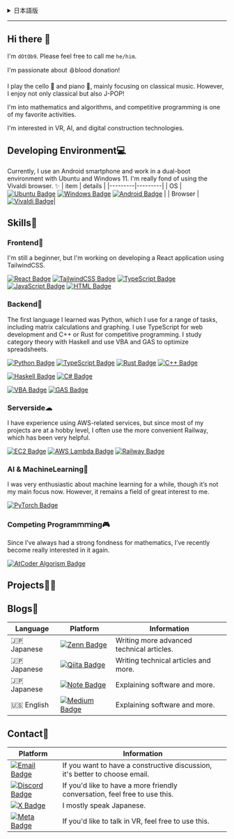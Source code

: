 <details><summary>日本語版</summary>

## こんにちは 👋

私は `dOtOb9` です。`he/him` と呼んでください。

🩸献血がとても大好きです！

🎻チェロと🎹ピアノを演奏します。主にクラシック音楽を中心に弾いていますが、クラシックだけでなく、J-POPも大好きです！

数学やアルゴリズムに興味があり、競技プログラミングが好きな活動の一つです。

VR、AI、デジタル建設技術にも興味があります。

## 開発環境💻
現在、スマホはAndroidを使い、UbuntuとWindows 11のデュアルブート環境で活動しています。ブラウザはVivaldiがとても気に入っています✨

| 項目      | 詳細 |
|-----------|------|
| OS        | [![Ubuntu Badge](https://img.shields.io/badge/Ubuntu-E95420?style=flat&logo=ubuntu&logoColor=white)](https://ubuntu.com)  [![Windows Badge](https://img.shields.io/badge/Windows11-0078D6?style=flat&logo=windows&logoColor=white)](https://www.microsoft.com/windows)  [![Android Badge](https://img.shields.io/badge/Android-3DDC84?style=flat&logo=android&logoColor=white)](https://www.android.com/) |
| ブラウザ  | [![Vivaldi Badge](https://img.shields.io/badge/Vivaldi-D14733?style=flat&logo=vivaldi&logoColor=white)](https://vivaldi.com)|

## スキル💪
### フロントエンド🎨
まだまだ半端者ですが、TailwindCSSを用いたReactアプリケーションの開発に取り組んでいます。

[![React Badge](https://img.shields.io/badge/React-61DAFB?style=flat&logo=react&logoColor=black)](https://reactjs.org/)
[![TailwindCSS Badge](https://img.shields.io/badge/TailwindCSS-06B6D4?style=flat&logo=tailwind-css&logoColor=white)](https://tailwindcss.com/)
[![TypeScript Badge](https://img.shields.io/badge/TypeScript-007ACC?style=flat&logo=typescript&logoColor=white)](https://www.typescriptlang.org/)
[![JavaScript Badge](https://img.shields.io/badge/JavaScript-F7DF1E?style=flat&logo=javascript&logoColor=black)](https://developer.mozilla.org/en-US/docs/Web/JavaScript)
[![HTML Badge](https://img.shields.io/badge/HTML-0A7DFF?style=flat&logo=html5&logoColor=white)](https://developer.mozilla.org/en-US/docs/Web/HTML)


### バックエンド🤖
最初に学んだ言語はPythonで、行列計算やグラフ作成など幅広く使用しています。Web開発にはTypeScript、競技プログラミングにはC++やRustを使い分けています。Haskellは圏論の勉強用に使い、VBAやGASは表計算の効率化に活用しています。

[![Python Badge](https://img.shields.io/badge/Python-3776AB?style=flat&logo=python&logoColor=white)](https://www.python.org/)
[![TypeScript Badge](https://img.shields.io/badge/TypeScript-007ACC?style=flat&logo=typescript&logoColor=white)](https://www.typescriptlang.org/)
[![Rust Badge](https://img.shields.io/badge/Rust-000000?style=flat&logo=rust&logoColor=white)](https://www.rust-lang.org/)
[![C++ Badge](https://img.shields.io/badge/C%2B%2B-00599C?style=flat&logo=c%2B%2B&logoColor=white)](https://en.wikipedia.org/wiki/C%2B%2B)


[![Haskell Badge](https://img.shields.io/badge/Haskell-5D4F85?style=flat&logo=haskell&logoColor=white)](https://www.haskell.org/)
[![C# Badge](https://img.shields.io/badge/C%23-68217A?style=flat&logo=csharp&logoColor=white)](https://learn.microsoft.com/en-us/dotnet/csharp/)

[![VBA Badge](https://img.shields.io/badge/VBA-FF0000?style=flat&logo=microsoft&logoColor=white)](https://learn.microsoft.com/en-us/office/vba/)
[![GAS Badge](https://img.shields.io/badge/Google%20Apps%20Script-4285F4?style=flat&logo=google&logoColor=white)](https://developers.google.com/apps-script)



### サーバーサイド☁
AWS関連のサービスを使ったことがありますが、多くの場合は趣味レベルで済むため、より簡便なRailwayを利用しており、とても助かっています。

[![EC2 Badge](https://img.shields.io/badge/AWS%20EC2-FF9900?style=flat&logo=amazon-aws&logoColor=white)](https://aws.amazon.com/ec2/)
[![AWS Lambda Badge](https://img.shields.io/badge/AWS%20Lambda-232F3E?style=flat&logo=amazon-aws&logoColor=white)](https://aws.amazon.com/lambda/)
[![Railway Badge](https://img.shields.io/badge/Railway-333333?style=flat&logo=railway&logoColor=white)](https://railway.app/)

### 人工知能と機械学習🧠
一時期は機械学習に非常に熱心に取り組んでいましたが、現在の主な活動ではありません。それでも、大いに興味を持っている分野です。

[![PyTorch Badge](https://img.shields.io/badge/PyTorch-EE4C2C?style=flat&logo=pytorch&logoColor=white)](https://pytorch.org/)

### 競技プログラミング🎮
もともと数学がとても好きだったこともあり、最近はそれにハマっています。

[![AtCoder Algorism Badge](https://img.shields.io/badge/AtCoder-Algorism%20灰色-gray?style=flat&logo=atcoder&logoColor=white)](https://atcoder.jp/users/dOtOb9)


## プロジェクト👨‍💻



## ブログ📰
| 言語        | プラットフォーム                                                                                                                                                            | 情報                                       |
|-------------|---------------------------------------------------------------------------------------------------------------------------------------------------------------------------|--------------------------------------------|
| 🇯🇵 日本語  | [![Zenn Badge](https://img.shields.io/badge/-Zenn-3EA8FF?style=flat&logo=Zenn&logoColor=white&link=https://zenn.dev/dotob9)](https://zenn.dev/dotob9)    | より高度な技術的な記事を執筆中。               |
| 🇯🇵 日本語  | [![Qiita Badge](https://img.shields.io/badge/Qiita-55C500?style=flat&logo=qiita&logoColor=white)](https://qiita.com/dOtOb9)                                    | 技術的な記事を執筆中。                       |
| 🇯🇵 日本語  | [![Note Badge](https://img.shields.io/badge/Note-FFFFFF?style=flat&logo=note&logoColor=black)](https://note.com/dOtOb9)                                        | ソフトウェアの説明など。                        |
| 🇺🇸 英語    | [![Medium Badge](https://img.shields.io/badge/Medium-FFFFFF?style=flat&logo=medium&logoColor=000000)](https://medium.com/@dOtOb9)                              | ソフトウェアの説明など。                        |


## 連絡先📨
| プラットフォーム                                                                                                                                                          | 情報   |
|--------------------------------------------------------------------------------------------------------------------------------------------------------------------------|--------|
| [![Email Badge](https://img.shields.io/badge/Email-D14836?style=flat&logo=gmail&logoColor=white)](mailto:dOtOb9@gmail.com)                                        | 建設的な議論をしたい場合は、メールを選ぶと良いでしょう。     |
| [![Discord Badge](https://img.shields.io/badge/Discord-7289DA?style=flat&logo=discord&logoColor=white)](https://discord.com/users/1047504754324013097)             | よりフレンドリーな会話をしたい場合は、こちらをどうぞ。     |
| [![X Badge](https://img.shields.io/badge/-000000?style=flat&logo=x&logoColor=white&labelColor=000000&label=Twitter)](https://x.com/dOtOb9)                         | ほとんど日本語しか話しません。         |
| [![Meta Badge](https://img.shields.io/badge/Meta-FFFFFF?style=flat&logo=meta&logoColor=1877F2)](https://horizon.meta.com/profile/198894493318437/?hwsh=eUxKQTuNOu) | VRで話したい場合は、こちらをどうぞ。          |

</details>

---

## Hi there 👋

I'm `dOtOb9`. Please feel free to call me `he/him`.

I'm passionate about 🩸blood donation!

I play the cello 🎻 and piano 🎹, mainly focusing on classical music. However, I enjoy not only classical but also J-POP!

I'm into mathematics and algorithms, and competitive programming is one of my favorite activities.

I'm interested in VR, AI, and digital construction technologies.

## Developing Environment💻
Currently, I use an Android smartphone and work in a dual-boot environment with Ubuntu and Windows 11. I'm really fond of using the Vivaldi browser. ✨
| item    | details |
|---------|---------|
| OS      |[![Ubuntu Badge](https://img.shields.io/badge/Ubuntu-E95420?style=flat&logo=ubuntu&logoColor=white)](https://ubuntu.com)  [![Windows Badge](https://img.shields.io/badge/Windows11-0078D6?style=flat&logo=windows&logoColor=white)](https://www.microsoft.com/windows)  [![Android Badge](https://img.shields.io/badge/Android-3DDC84?style=flat&logo=android&logoColor=white)](https://www.android.com/) |
| Browser | [![Vivaldi Badge](https://img.shields.io/badge/Vivaldi-D14733?style=flat&logo=vivaldi&logoColor=white)](https://vivaldi.com)|

## Skills💪
### Frontend🎨
I'm still a beginner, but I'm working on developing a React application using TailwindCSS.

[![React Badge](https://img.shields.io/badge/React-61DAFB?style=flat&logo=react&logoColor=black)](https://reactjs.org/)
[![TailwindCSS Badge](https://img.shields.io/badge/TailwindCSS-06B6D4?style=flat&logo=tailwind-css&logoColor=white)](https://tailwindcss.com/)
[![TypeScript Badge](https://img.shields.io/badge/TypeScript-007ACC?style=flat&logo=typescript&logoColor=white)](https://www.typescriptlang.org/)
[![JavaScript Badge](https://img.shields.io/badge/JavaScript-F7DF1E?style=flat&logo=javascript&logoColor=black)](https://developer.mozilla.org/en-US/docs/Web/JavaScript)
[![HTML Badge](https://img.shields.io/badge/HTML-0A7DFF?style=flat&logo=html5&logoColor=white)](https://developer.mozilla.org/en-US/docs/Web/HTML)


### Backend🤖
The first language I learned was Python, which I use for a range of tasks, including matrix calculations and graphing. I use TypeScript for web development and C++ or Rust for competitive programming. I study category theory with Haskell and use VBA and GAS to optimize spreadsheets.

[![Python Badge](https://img.shields.io/badge/Python-3776AB?style=flat&logo=python&logoColor=white)](https://www.python.org/)
[![TypeScript Badge](https://img.shields.io/badge/TypeScript-007ACC?style=flat&logo=typescript&logoColor=white)](https://www.typescriptlang.org/)
[![Rust Badge](https://img.shields.io/badge/Rust-000000?style=flat&logo=rust&logoColor=white)](https://www.rust-lang.org/)
[![C++ Badge](https://img.shields.io/badge/C%2B%2B-00599C?style=flat&logo=c%2B%2B&logoColor=white)](https://en.wikipedia.org/wiki/C%2B%2B)


[![Haskell Badge](https://img.shields.io/badge/Haskell-5D4F85?style=flat&logo=haskell&logoColor=white)](https://www.haskell.org/)
[![C# Badge](https://img.shields.io/badge/C%23-68217A?style=flat&logo=csharp&logoColor=white)](https://learn.microsoft.com/en-us/dotnet/csharp/)

[![VBA Badge](https://img.shields.io/badge/VBA-FF0000?style=flat&logo=microsoft&logoColor=white)](https://learn.microsoft.com/en-us/office/vba/)
[![GAS Badge](https://img.shields.io/badge/Google%20Apps%20Script-4285F4?style=flat&logo=google&logoColor=white)](https://developers.google.com/apps-script)

### Serverside☁
I have experience using AWS-related services, but since most of my projects are at a hobby level, I often use the more convenient Railway, which has been very helpful.

[![EC2 Badge](https://img.shields.io/badge/AWS%20EC2-FF9900?style=flat&logo=amazon-aws&logoColor=white)](https://aws.amazon.com/ec2/)
[![AWS Lambda Badge](https://img.shields.io/badge/AWS%20Lambda-232F3E?style=flat&logo=amazon-aws&logoColor=white)](https://aws.amazon.com/lambda/)
[![Railway Badge](https://img.shields.io/badge/Railway-333333?style=flat&logo=railway&logoColor=white)](https://railway.app/)

### AI & MachineLearning🧠
I was very enthusiastic about machine learning for a while, though it’s not my main focus now. However, it remains a field of great interest to me.

[![PyTorch Badge](https://img.shields.io/badge/PyTorch-EE4C2C?style=flat&logo=pytorch&logoColor=white)](https://pytorch.org/)


### Competing Programｍｍing🎮
Since I’ve always had a strong fondness for mathematics, I’ve recently become really interested in it again.

[![AtCoder Algorism Badge](https://img.shields.io/badge/AtCoder-Algorism%20Gray-gray?style=flat&logo=atcoder&logoColor=white)](https://atcoder.jp/users/dOtOb9)


## Projects👨‍💻



## Blogs📰
| Language     | Platform                                                                                                                                                            | Information                               |
|--------------|---------------------------------------------------------------------------------------------------------------------------------------------------------------------|-------------------------------------------|
| 🇯🇵 Japanese |[![Zenn Badge](https://img.shields.io/badge/-Zenn-3EA8FF?style=flat&logo=Zenn&logoColor=white&link=https://zenn.dev/dotob9)](https://zenn.dev/dotob9)    | Writing more advanced technical articles. |
| 🇯🇵 Japanese |[![Qiita Badge](https://img.shields.io/badge/Qiita-55C500?style=flat&logo=qiita&logoColor=white)](https://qiita.com/dOtOb9)                                    | Writing technical articles and more.      |
| 🇯🇵 Japanese |[![Note Badge](https://img.shields.io/badge/Note-FFFFFF?style=flat&logo=note&logoColor=black)](https://note.com/dOtOb9)                                        | Explaining software and more.             |
| 🇺🇸 English  |[![Medium Badge](https://img.shields.io/badge/Medium-FFFFFF?style=flat&logo=medium&logoColor=000000)](https://medium.com/@dOtOb9)                              | Explaining software and more.             |


## Contact📨
| Platform                                                                                                                                                          | Information   |
|-------------------------------------------------------------------------------------------------------------------------------------------------------------------|---------------|
| [![Email Badge](https://img.shields.io/badge/Email-D14836?style=flat&logo=gmail&logoColor=white)](mailto:dOtOb9@gmail.com)                                        | If you want to have a constructive discussion, it's better to choose email.              |
|[![Discord Badge](https://img.shields.io/badge/Discord-7289DA?style=flat&logo=discord&logoColor=white)](https://discord.com/users/1047504754324013097)             | If you'd like to have a more friendly conversation, feel free to use this.              |
|[![X Badge](https://img.shields.io/badge/-000000?style=flat&logo=x&logoColor=white&labelColor=000000&label=Twitter)](https://x.com/dOtOb9)                         | I mostly speak Japanese.              |
| [![Meta Badge](https://img.shields.io/badge/Meta-FFFFFF?style=flat&logo=meta&logoColor=1877F2)](https://horizon.meta.com/profile/198894493318437/?hwsh=eUxKQTuNOu)| If you'd like to talk in VR, feel free to use this.              |

